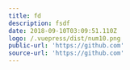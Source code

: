 ```yaml
---
title: fd
description: fsdf
date: 2018-09-10T03:09:51.110Z
logo: /.vuepress/dist/num10.png
public-url: 'https://github.com'
source-url: 'https://github.com'
---
```


